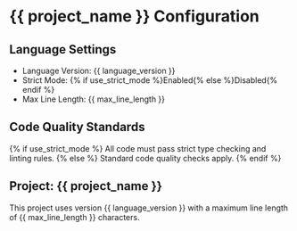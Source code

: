 # {{ project_name }} Configuration

## Language Settings
- Language Version: {{ language_version }}
- Strict Mode: {% if use_strict_mode %}Enabled{% else %}Disabled{% endif %}
- Max Line Length: {{ max_line_length }}

## Code Quality Standards
{% if use_strict_mode %}
All code must pass strict type checking and linting rules.
{% else %}
Standard code quality checks apply.
{% endif %}

## Project: {{ project_name }}
This project uses version {{ language_version }} with a maximum line length of {{ max_line_length }} characters.
